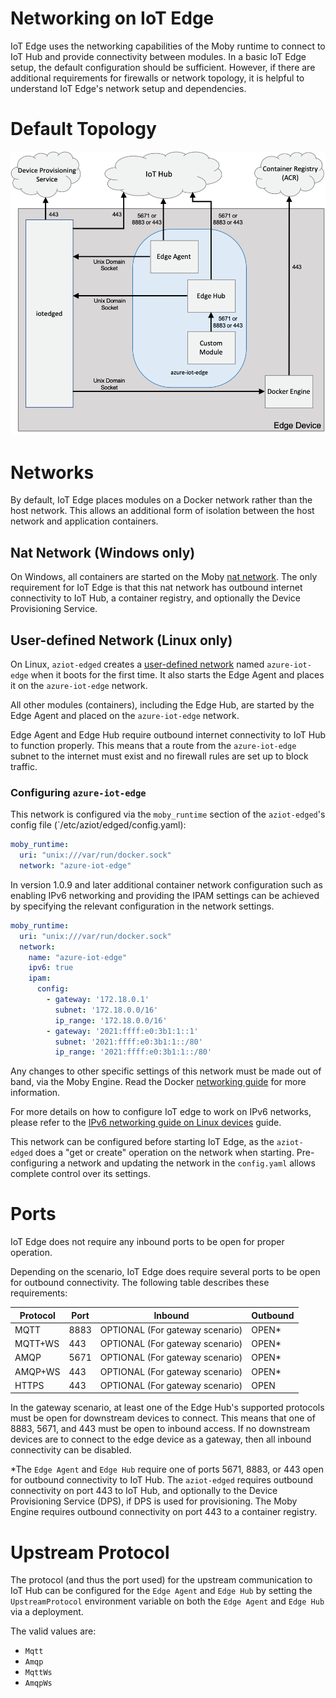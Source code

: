 # Networking on IoT Edge

IoT Edge uses the networking capabilities of the Moby runtime to connect to IoT Hub and provide connectivity between modules.
In a basic IoT Edge setup, the default configuration should be sufficient.
However, if there are additional requirements for firewalls or network topology, it is helpful to understand IoT Edge's network setup and dependencies.

# Default Topology

![IoT Edge network][network]

# Networks

By default, IoT Edge places modules on a Docker network rather than the host network.
This allows an additional form of isolation between the host network and application containers.

## Nat Network (Windows only)

On Windows, all containers are started on the Moby [nat network][3].
The only requirement for IoT Edge is that this nat network has outbound internet connectivity to IoT Hub, a container registry, and optionally the Device Provisioning Service.

## User-defined Network (Linux only)

On Linux, `aziot-edged` creates a [user-defined network][2] named `azure-iot-edge` when it boots for the first time.
It also starts the Edge Agent and places it on the `azure-iot-edge` network.

All other modules (containers), including the Edge Hub, are started by the Edge Agent and placed on the `azure-iot-edge` network.

Edge Agent and Edge Hub require outbound internet connectivity to IoT Hub to function properly.
This means that a route from the `azure-iot-edge` subnet to the internet must exist and no firewall rules are set up to block traffic.

### Configuring `azure-iot-edge`

This network is configured via the `moby_runtime` section of the `aziot-edged`'s config file (`/etc/aziot/edged/config.yaml):

```yaml
moby_runtime:
  uri: "unix:///var/run/docker.sock"
  network: "azure-iot-edge"
```

In version 1.0.9 and later additional container network configuration such as enabling IPv6 networking and providing the IPAM settings can be achieved by specifying the relevant configuration in the network settings.

```yaml
moby_runtime:
  uri: "unix:///var/run/docker.sock"
  network:
    name: "azure-iot-edge"
    ipv6: true
    ipam:
      config:
        - gateway: '172.18.0.1'
          subnet: '172.18.0.0/16'
          ip_range: '172.18.0.0/16'
        - gateway: '2021:ffff:e0:3b1:1::1'
          subnet: '2021:ffff:e0:3b1:1::/80'
          ip_range: '2021:ffff:e0:3b1:1::/80'
```

Any changes to other specific settings of this network must be made out of band, via the Moby Engine.
Read the Docker [networking guide][4] for more information.

For more details on how to configure IoT edge to work on IPv6 networks, please refer to the [IPv6 networking guide on Linux devices](./IPv6Configuration.md) guide.

This network can be configured before starting IoT Edge, as the `aziot-edged` does a "get or create" operation on the network when starting.
Pre-configuring a network and updating the network in the `config.yaml` allows complete control over its settings.

# Ports

IoT Edge does not require any inbound ports to be open for proper operation.

Depending on the scenario, IoT Edge does require several ports to be open for outbound connectivity.
The following table describes these requirements:

|Protocol | Port | Inbound                         | Outbound  |
|---------|------|---------------------------------|-----------|
| MQTT    | 8883 | OPTIONAL (For gateway scenario) | OPEN*     | 
| MQTT+WS | 443  | OPTIONAL (For gateway scenario) | OPEN*     |
| AMQP    | 5671 | OPTIONAL (For gateway scenario) | OPEN*     | 
| AMQP+WS | 443  | OPTIONAL (For gateway scenario) | OPEN*     |
| HTTPS   | 443  | OPTIONAL (For gateway scenario) | OPEN      |

In the gateway scenario, at least one of the Edge Hub's supported protocols must be open for downstream devices to connect.
This means that one of 8883, 5671, and 443 must be open to inbound access.
If no downstream devices are to connect to the edge device as a gateway, then all inbound connectivity can be disabled.

*The `Edge Agent` and `Edge Hub` require one of ports 5671, 8883, or 443 open for outbound connectivity to IoT Hub.
The `aziot-edged` requires outbound connectivity on port 443 to IoT Hub, and optionally to the Device Provisioning Service (DPS), if DPS is used for provisioning.
The Moby Engine requires outbound connectivity on port 443 to a container registry.

# Upstream Protocol

The protocol (and thus the port used) for the upstream communication to IoT Hub can be configured for the `Edge Agent` and `Edge Hub` by setting the `UpstreamProtocol` environment variable on both the `Edge Agent` and `Edge Hub` via a deployment.

The valid values are:
* `Mqtt`
* `Amqp`
* `MqttWs`
* `AmqpWs`


[1]: https://docs.docker.com/network/bridge/#use-the-default-bridge-network
[2]: https://docs.docker.com/network/bridge/
[3]: https://docs.microsoft.com/virtualization/windowscontainers/container-networking/network-drivers-topologies
[4]: https://docs.docker.com/network/

[network]: images/iotedge-network.png
